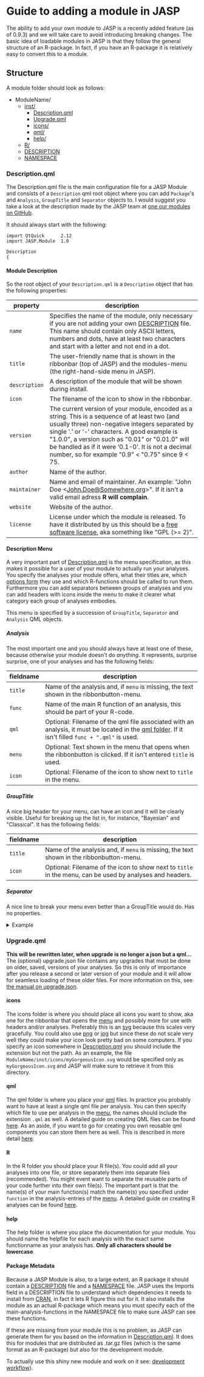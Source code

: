
Guide to adding a module in JASP
================================

The ability to add your own module to JASP is a recently added feature (as of 0.9.3) and we will take care to avoid introducing breaking changes. The basic idea of loadable modules in JASP is that they follow the general structure of an R-package. In fact, if you have an R-package it is relatively easy to convert this to a module.

## Structure
A module folder should look as follows:

- ModuleName/
  - [inst/](#inst)
    - [Description.qml](#Descriptionqml)
    - [Upgrade.qml](#Upgradeqml)
    - [icons/](#icons)
    - [qml/](#qml)
    - [help/](#help)
  - [R/](#r)
  - [DESCRIPTION](#package-metadata)
  - [NAMESPACE](#package-metadata)

### Description.qml
The Description.qml file is the main configuration file for a JASP Module and consists of a `Description` qml root object where you can add `Package`'s and `Analysis`, `GroupTitle` and `Separator` objects to. I would suggest you take a look at the description made by the JASP team at [one our modules on GitHub](https://github.com/jasp-stats).  

It should always start with the following:
```
import QtQuick 		2.12
import JASP.Module 	1.0

Description 
{
```

#### Module Description
So the root object of your `Description.qml` is a `Description` object that has the following properties:

  | property     | description |
  |---------------|-------------|
  | `name`        | Specifies the name of the module, only necessary if you are not adding your own [DESCRIPTION](#packageMetadata) file. This name should contain only ASCII letters, numbers and dots, have at least two characters and start with a letter and not end in a dot.|
  | `title`       | The user-friendly name that is shown in the ribbonbar (top of JASP) and the modules-menu (the right-hand-side menu in JASP). |
  | `description` | A description of the module that will be shown during install. |
  | `icon`        | The filename of the icon to show in the ribbonbar. |
  | `version`     | The current version of your module, encoded as a string. This is a sequence of at least two (and usually three) non-negative integers separated by single ‘.’ or ‘-’ characters. A good example is "1.0.0", a version such as "0.01" or "0.01.0" will be handled as if it were ‘0.1-0’. It is not a decimal number, so for example "0.9" < "0.75" since 9 < 75. |
  | `author`      | Name of the author. |
  | `maintainer`  | Name and email of maintainer. An example: "John Doe \<John.Doe@Somewhere.org>". If it isn't a valid email adress **R will complain**. |
  | `website`     | Website of the author. |
  | `license`     | License under which the module is released. To have it distributed by us this should be a [free software license](https://en.wikipedia.org/wiki/Free_software_license), aka something like "GPL (>= 2)". |

#### Description Menu
A very important part of [Description.qml](#Description.qml) is the menu specification, as this makes it possible for a user of your module to actually run your analyses. You specify the analyses your module offers, what their titles are, which [options form](#qml) they use and which R-functions should be called to run them. Furthermore you can add separators between groups of analyses and you can add headers with icons inside the menu to make it clearer what category each group of analyses embodies. 

This menu is specified by a succession of `GroupTitle`, `Separator` and `Analysis` QML objects.

##### Analysis
The most important one and you should always have at least one of these, because otherwise your module doesn't do *anything*.
It represents, surprise surprise, one of your analyses and has the following fields:

  | fieldname  | description |
  |------------|-------------|
  | `title`    | Name of the analysis and, if `menu` is missing, the text shown in the ribbonbutton-menu. |
  | `func` 	   | Name of the main R function of an analysis, this should be part of your R-code. |
  | `qml`      | Optional: Filename of the qml file associated with an analysis, it must be located in the [qml folder](#qml). If it isn't filled `func + ".qml"` is used. |
  | `menu`     | Optional: Text shown in the menu that opens when the ribbonbutton is clicked. If it isn't entered `title` is used. |
  | `icon`     | Optional: Filename of the icon to show next to `title` in the menu. |
  

##### GroupTitle
A nice big header for your menu, can have an icon and it will be clearly visible. Useful for breaking up the list in, for instance, "Bayesian" and "Classical".
It has the following fields:

  | fieldname  | description |
  |------------|-------------|
  | `title`    | Name of the analysis and, if `menu` is missing, the text shown in the ribbonbutton-menu. |
  | `icon`     | Optional: Filename of the icon to show next to `title` in the menu, can be used by analyses and headers. |
  
##### Separator
A nice line to break your menu even better than a GroupTitle would do.
Has no properties.
  
 
<details>
	<summary>Example</summary>
  
  ```qml
import QtQuick 		2.12
import JASP.Module 	1.0

Description
{
      title: 		"Amazing module"
      description: 	"This is a totally amazing module."
      version: 		"0.0.1"
      author: 		"yourName"
      maintainer: 	"yourName <your@name.org>"
      website: 		"yourName.org"
      license: 		"GPL (>= 2)"
    
	GroupTitle
	{
		title:    "English Analyses",
		icon:     "englishFlag.svg"
	}

	Analysis
	{
		title:	"Analysis One"
		qml:	"analysisOne.qml"
		func: 	"analysisOne"
	}

	Analysis
	{
		title: 	"Analysis Two with a very long name that might look bad in a menu"
		menu:	"Analysis Two"
		qml:	"analyseTwee.qml"
		func:	"analysisTwo"
	} 

	Separator {}

	GroupTitle
	{
		title:	"Nederlandse Analyses"
		icon:  	1"dutchFlag.svg"
	}

	Analysis
	{
		title:    "Analyse een"
		qml:      "analyseEen.qml"
		function: "analysisOne"
	}

	Analysis
	{
		title:    	"Analyse twee"
		qml:      	"analyseTwee.qml"
		function:	"analysisTwo"
		icon:    	"romanNumeralII.svg"
	}
}
  ```
  
</details>


### Upgrade.qml
**This will be rewritten later, when upgrade is no longer a json but a qml...**
The (optional) upgrade.json file contains any upgrades that must be done on older, saved, versions of your analyses. So this is only of importance after you release a second or later version of your module and it will allow for seamless loading of these older files. For more information on this, see [the manual on upgrade.json](jasp-upgrade-json.md).

#### icons
The icons folder is where you should place all icons you want to show, aka one for the ribbonbar that opens the [menu](#description-menu) and possibly more for use with headers and/or analyses. Preferably this is an [svg](https://nl.wikipedia.org/wiki/Scalable_Vector_Graphics) because this scales very gracefully. You could also use [png](https://nl.wikipedia.org/wiki/Portable_network_graphics) or [jpg](https://nl.wikipedia.org/wiki/JPEG) but since these do not scale very well they could make your icon look pretty bad on some computers.  If you specify an icon somewhere in [Description.qml](#Description.qml) you should include the extension but not the path. As an example, the file `ModuleName/inst/icons/myGorgeousIcon.svg` would be specified only as `myGorgeousIcon.svg` and JASP will make sure to retrieve it from this directory.

#### qml
The qml folder is where you place your [qml](https://en.wikipedia.org/wiki/QML) files. In practice you probably want to have at least a single qml file per analysis. You can then specify which file to use per analysis in the [menu](#description-menu), the names should include the extension `.qml` as well. A detailed guide on creating QML files can be found [here](jasp-qml-guide.md). As an aside, if you want to go for creating you own reusable qml components you can store them here as well. This is described in more detail [here](jasp-qml-guide.md#advanced-usage).

#### R
In the R folder you should place your R file(s). You could add all your analyses into one file, or store separately them into separate files (recommended). You might event want to separate the reusable parts of your code further into their own file(s). The important part is that the name(s) of your main function(s) match the name(s) you specified under `function` in the analysis-entries of the [menu](#description-menu). A detailed guide on creating R analyses can be found [here](r-analyses-guide.md).

#### help
The help folder is where you place the documentation for your module. You should name the helpfile for each analysis with the exact same functionname as your analysis has. **Only all characters should be lowercase**.

#### Package Metadata
Because a JASP Module is also, to a large extent, an R package it should contain a [DESCRIPTION](https://cran.r-project.org/doc/manuals/r-devel/R-exts.html#The-DESCRIPTION-file) file and a [NAMESPACE](https://cran.r-project.org/doc/manuals/r-devel/R-exts.html#Package-namespaces) file. 
JASP uses the Imports field in a DESCRIPTION file to understand which dependencies it needs to install from [CRAN](https://cran.r-project.org/), in fact it lets R figure this out for it. It also installs the module as an actual R-package which means you must specify each of the main-analysis-functions in the NAMESPACE file to make sure JASP can see these functions. 

If these are missing from your module this is no problem, as JASP can generate them for you based on the information in [Description.qml](#Description.qml). It does this for modules that are distributed as .tar.gz files (which is the same format as an R-package) but also for the development module.

To actually use this shiny new module and work on it see: [development workflow](./jasp-module-workflow.md)).
